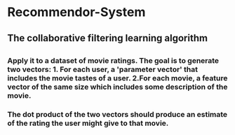 # Recommendor-System
<h2 color="green">The collaborative filtering learning algorithm <h2>
 <h3 color="blue">Apply it to a dataset of movie ratings. The goal is to generate two vectors: 1. For each user, a 'parameter vector' that includes the movie tastes of a user. 
   2.For each movie, a feature vector of the same size which includes some description of the movie. 
   <h3 color="pink">The dot product of the two vectors should produce an estimate of the rating the user might give to that movie.</h3>

